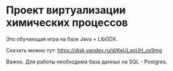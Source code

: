 # Проект виртуализации химических процессов

Это обучающая игра на базе Java + LibGDX.

Скачать можно тут: https://disk.yandex.ru/d/KeULaoUH_ox9mg

Важно. Для работы необходима база данных на SQL - Postgres.

